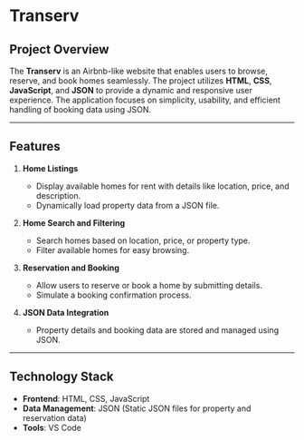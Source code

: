 # Transerv

## Project Overview
The **Transerv** is an Airbnb-like website that enables users to browse, reserve, and book homes seamlessly. The project utilizes **HTML**, **CSS**, **JavaScript**, and **JSON** to provide a dynamic and responsive user experience. The application focuses on simplicity, usability, and efficient handling of booking data using JSON.

---

## Features
1. **Home Listings**
   - Display available homes for rent with details like location, price, and description.
   - Dynamically load property data from a JSON file.

2. **Home Search and Filtering**
   - Search homes based on location, price, or property type.
   - Filter available homes for easy browsing.

3. **Reservation and Booking**
   - Allow users to reserve or book a home by submitting details.
   - Simulate a booking confirmation process.

4. **JSON Data Integration**
   - Property details and booking data are stored and managed using JSON.

---

## Technology Stack
- **Frontend**: HTML, CSS, JavaScript
- **Data Management**: JSON (Static JSON files for property and reservation data)
- **Tools**: VS Code
